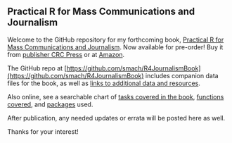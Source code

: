## Practical R for Mass Communications and Journalism

Welcome to the GitHub repository for my forthcoming book, [Practical R for Mass Communications and Journalism](https://www.crcpress.com/Practical-R-for-Mass-Communication-and-Journalism/Machlis/p/book/9781138726918). Now available for pre-order! Buy it from [publisher CRC Press](https://www.crcpress.com/Practical-R-for-Mass-Communication-and-Journalism/Machlis/p/book/9781138726918) or at [Amazon](https://www.amazon.com/Practical-Mass-Communication-Journalism-Chapman/dp/1138726915/).


The GitHub repo at [https://github.com/smach/R4JournalismBook](https://github.com/smach/R4JournalismBook) includes companion data files for the book, as well as [links to additional data and resources](booklinks.html). 

Also online, see a searchable chart of [tasks covered in the book](HowDoI.html), [functions covered](functions.html), and [packages](packages.html) used.

After publication, any needed updates or errata will be posted here as well.

Thanks for your interest!

